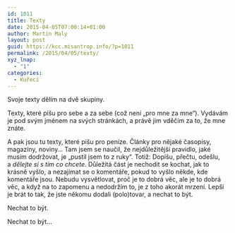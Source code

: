 ```yaml
---
id: 1011
title: Texty
date: 2015-04-05T07:00:14+01:00
author: Martin Maly
layout: post
guid: https://kcc.misantrop.info/?p=1011
permalink: /2015/04/05/texty/
xyz_lnap:
  - "1"
categories:
  - Kuřecí
---
```

Svoje texty dělím na dvě skupiny.

Texty, které píšu pro sebe a za sebe (což není &#8222;pro mne za mne&#8220;). Vydávám je pod svým jménem na svých stránkách, a právě jim vděčím za to, že mne znáte.

A pak jsou tu texty, které píšu pro peníze. Články pro nějaké časopisy, magazíny, noviny&#8230; Tam jsem se naučil, že nejdůležitější pravidlo, jaké musím dodržovat, je &#8222;pustil jsem to z ruky&#8220;. Totiž: Dopíšu, přečtu, odešlu, a _dělejte si s tím co chcete_. Důležitá část je nechodit se kochat, jak to krásně vyšlo, a nezajímat se o komentáře, pokud to vyšlo někde, kde komentáře jsou. Nebudu vysvětlovat, proč je to dobrá věc, ale je to dobrá věc, a když na to zapomenu a nedodržím to, je z toho akorát mrzení. Lepší je brát to tak, že jste někomu dodali (polo)tovar, a nechat to být.

Nechat to být.

Nechat to být&#8230;